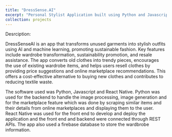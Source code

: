 ```yaml
---
title: "DressSense.AI"
excerpt: "Personal Stylist Application built using Python and Javascript. Includes features such as an outfit rater, outfit generator and a marketplace to look up prices for your old items.  <br/><img src=\"../images/DressSense.png\" style=\"display: block; margin-left: auto; margin-right: auto; width: 50%;\"/>"
collection: projects
---
```

Desrciption:

DressSenseAI is an app that transforms unused garments into stylish outfits using AI and machine learning, promoting sustainable fashion. Key features include wardrobe transformation, sustainability promotion, and resale assistance. The app converts old clothes into trendy pieces, encourages the use of existing wardrobe items, and helps users resell clothes by providing price suggestions and online marketplace recommendations. This offers a cost-effective alternative to buying new clothes and contributes to reducing textile waste.

The software used was Python, Javascript and React Native. Python was used for the backend to handle the image processing, image generation and for the marketplace feature which was done by scraping similar items and their details from online marketplaces and displaying them to the user. React Native was used for the front end to develop and deploy the application and the front end and backend were connected through REST APIs. The app also used a firebase database to store the wardbrobe information.
